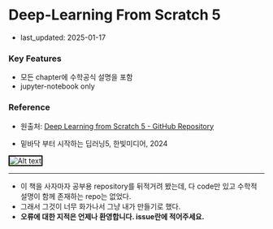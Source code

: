 
# Deep-Learning From Scratch 5
- last_updated: 2025-01-17

### Key Features
- 모든 chapter에 수학공식 설명을 포함 
- jupyter-notebook only

### Reference

- 원출처: <a href="https://github.com/oreilly-japan/deep-learning-from-scratch-5" target="_blank">
    Deep Learning from Scratch 5 - GitHub Repository
</a>

- 밑바닥 부터 시작하는 딥러닝5, 한빛미디어, 2024
<img src="https://contents.kyobobook.co.kr/sih/fit-in/458x0/pdt/9791169212960.jpg" alt="Alt text" style="border: 2px solid black;">

---

- 이 책을 사자마자 공부용 repository를 뒤적거려 봤는데, 다 code만 있고 수학적 설명이 함께 존재하는 repo는 없었다.
- 그래서 그것이 너무 화가나서 그냥 내가 만들기로 했다.
- **오류에 대한 지적은 언제나 환영합니다. issue란에 적어주세요.**

